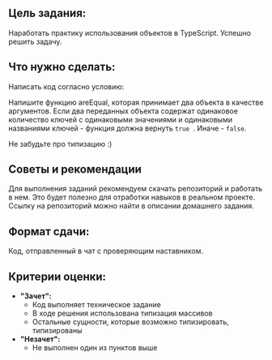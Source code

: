 ## Цель задания:

Наработать практику использования объектов в TypeScript. Успешно решить задачу.

## Что нужно сделать:

Написать код согласно условию:

Напишите функцию areEqual, которая принимает два объекта в качестве аргументов. 
Если два переданных объекта содержат одинаковое количество ключей с
одинаковыми значениями и одинаковыми названиями ключей - функция должна вернуть
```true ```. Иначе - ```false```.

Не забудьте про типизацию :)

## Советы и рекомендации

Для выполнения заданий рекомендуем скачать репозиторий и работать в нем. Это будет полезно для отработки навыков в реальном проекте. Ссылку на репозиторий можно найти в описании домашнего задания.

## **Формат сдачи:**

Код, отправленный в чат с проверяющим наставником.

## **Критерии оценки:**

- **"Зачет":**
    - Код выполняет техническое задание
    - В ходе решения использована типизация массивов
    - Остальные сущности, которые возможно типизировать, типизированы
- **"Незачет":**
    - Не выполнен один из пунктов выше
